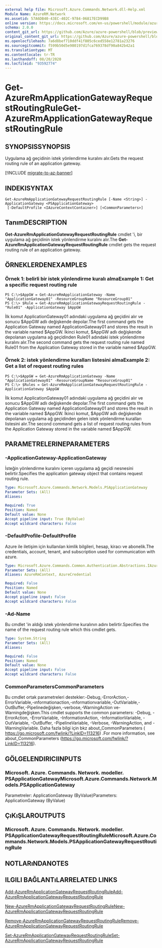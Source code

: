 ```yaml
---
external help file: Microsoft.Azure.Commands.Network.dll-Help.xml
Module Name: AzureRM.Network
ms.assetid: 57A6DB40-43EC-402C-9784-06817ECD99B8
online version: https://docs.microsoft.com/en-us/powershell/module/azurerm.network/get-azurermapplicationgatewayrequestroutingrule
schema: 2.0.0
content_git_url: https://github.com/Azure/azure-powershell/blob/preview/src/ResourceManager/Network/Commands.Network/help/Get-AzureRmApplicationGatewayRequestRoutingRule.md
original_content_git_url: https://github.com/Azure/azure-powershell/blob/preview/src/ResourceManager/Network/Commands.Network/help/Get-AzureRmApplicationGatewayRequestRoutingRule.md
ms.openlocfilehash: 7a6d8bef710ddf41f805c6ced558e12781a23276
ms.sourcegitcommit: f599b50d5e980197d1fca769378df90a842b42a1
ms.translationtype: MT
ms.contentlocale: tr-TR
ms.lasthandoff: 08/20/2020
ms.locfileid: "93592774"
---
```

# <span data-ttu-id="90c55-101">Get-AzureRmApplicationGatewayRequestRoutingRule</span><span class="sxs-lookup"><span data-stu-id="90c55-101">Get-AzureRmApplicationGatewayRequestRoutingRule</span></span>

## <span data-ttu-id="90c55-102">SYNOPSIS</span><span class="sxs-lookup"><span data-stu-id="90c55-102">SYNOPSIS</span></span>
<span data-ttu-id="90c55-103">Uygulama ağ geçidinin istek yönlendirme kuralını alır.</span><span class="sxs-lookup"><span data-stu-id="90c55-103">Gets the request routing rule of an application gateway.</span></span>

[!INCLUDE [migrate-to-az-banner](../../includes/migrate-to-az-banner.md)]

## <span data-ttu-id="90c55-104">INDEKI</span><span class="sxs-lookup"><span data-stu-id="90c55-104">SYNTAX</span></span>

```
Get-AzureRmApplicationGatewayRequestRoutingRule [-Name <String>] -ApplicationGateway <PSApplicationGateway>
 [-DefaultProfile <IAzureContextContainer>] [<CommonParameters>]
```

## <span data-ttu-id="90c55-105">Tanım</span><span class="sxs-lookup"><span data-stu-id="90c55-105">DESCRIPTION</span></span>
<span data-ttu-id="90c55-106">**Get-AzureRmApplicationGatewayRequestRoutingRule** cmdlet 'i, bir uygulama ağ geçidinin istek yönlendirme kuralını alır.</span><span class="sxs-lookup"><span data-stu-id="90c55-106">The **Get-AzureRmApplicationGatewayRequestRoutingRule** cmdlet gets the request routing rule of an application gateway.</span></span>

## <span data-ttu-id="90c55-107">ÖRNEKLERDEN</span><span class="sxs-lookup"><span data-stu-id="90c55-107">EXAMPLES</span></span>

### <span data-ttu-id="90c55-108">Örnek 1: belirli bir istek yönlendirme kuralı alma</span><span class="sxs-lookup"><span data-stu-id="90c55-108">Example 1: Get a specific request routing rule</span></span>
```
PS C:\>$AppGW = Get-AzureRmApplicationGateway -Name "ApplicationGateway01" -ResourceGroupName "ResourceGroup01"
PS C:\> $Rule = Get-AzureRmApplicationGatewayRequestRoutingRule -"Rule01" -ApplicationGateway $AppGW
```

<span data-ttu-id="90c55-109">İlk komut ApplicationGateway01 adındaki uygulama ağ geçidini alır ve sonucu $AppGW adlı değişkende depolar.</span><span class="sxs-lookup"><span data-stu-id="90c55-109">The first command gets the Application Gateway named ApplicationGateway01 and stores the result in the variable named $AppGW.</span></span>
<span data-ttu-id="90c55-110">İkinci komut, $AppGW adlı değişkende depolanan uygulama ağ geçidinden Rule01 adındaki istek yönlendirme kuralını alır.</span><span class="sxs-lookup"><span data-stu-id="90c55-110">The second command gets the request routing rule named Rule01 from the Application Gateway stored in the variable named $AppGW.</span></span>

### <span data-ttu-id="90c55-111">Örnek 2: istek yönlendirme kuralları listesini alma</span><span class="sxs-lookup"><span data-stu-id="90c55-111">Example 2: Get a list of request routing rules</span></span>
```
PS C:\>$AppGW = Get-AzureRmApplicationGateway -Name "ApplicationGateway01" -ResourceGroupName "ResourceGroup01"
PS C:\> $Rules = Get-AzureRmApplicationGatewayRequestRoutingRule -ApplicationGateway $AppGW
```

<span data-ttu-id="90c55-112">İlk komut ApplicationGateway01 adındaki uygulama ağ geçidini alır ve sonucu $AppGW adlı değişkende depolar.</span><span class="sxs-lookup"><span data-stu-id="90c55-112">The first command gets the Application Gateway named ApplicationGateway01 and stores the result in the variable named $AppGW.</span></span>
<span data-ttu-id="90c55-113">İkinci komut, $AppGW adlı değişkende depolanan uygulama ağ geçidinden gelen istek yönlendirme kuralları listesini alır.</span><span class="sxs-lookup"><span data-stu-id="90c55-113">The second command gets a list of request routing rules from the Application Gateway stored in the variable named $AppGW.</span></span>

## <span data-ttu-id="90c55-114">PARAMETRELERINE</span><span class="sxs-lookup"><span data-stu-id="90c55-114">PARAMETERS</span></span>

### <span data-ttu-id="90c55-115">-ApplicationGateway</span><span class="sxs-lookup"><span data-stu-id="90c55-115">-ApplicationGateway</span></span>
<span data-ttu-id="90c55-116">İsteğin yönlendirme kuralını içeren uygulama ağ geçidi nesnesini belirtir.</span><span class="sxs-lookup"><span data-stu-id="90c55-116">Specifies the application gateway object that contains request routing rule.</span></span>

```yaml
Type: Microsoft.Azure.Commands.Network.Models.PSApplicationGateway
Parameter Sets: (All)
Aliases:

Required: True
Position: Named
Default value: None
Accept pipeline input: True (ByValue)
Accept wildcard characters: False
```

### <span data-ttu-id="90c55-117">-DefaultProfile</span><span class="sxs-lookup"><span data-stu-id="90c55-117">-DefaultProfile</span></span>
<span data-ttu-id="90c55-118">Azure ile iletişim için kullanılan kimlik bilgileri, hesap, kiracı ve abonelik.</span><span class="sxs-lookup"><span data-stu-id="90c55-118">The credentials, account, tenant, and subscription used for communication with azure.</span></span>

```yaml
Type: Microsoft.Azure.Commands.Common.Authentication.Abstractions.IAzureContextContainer
Parameter Sets: (All)
Aliases: AzureRmContext, AzureCredential

Required: False
Position: Named
Default value: None
Accept pipeline input: False
Accept wildcard characters: False
```

### <span data-ttu-id="90c55-119">-Ad</span><span class="sxs-lookup"><span data-stu-id="90c55-119">-Name</span></span>
<span data-ttu-id="90c55-120">Bu cmdlet 'in aldığı istek yönlendirme kuralının adını belirtir.</span><span class="sxs-lookup"><span data-stu-id="90c55-120">Specifies the name of the request routing rule which this cmdlet gets.</span></span>

```yaml
Type: System.String
Parameter Sets: (All)
Aliases:

Required: False
Position: Named
Default value: None
Accept pipeline input: False
Accept wildcard characters: False
```

### <span data-ttu-id="90c55-121">CommonParameters</span><span class="sxs-lookup"><span data-stu-id="90c55-121">CommonParameters</span></span>
<span data-ttu-id="90c55-122">Bu cmdlet ortak parametreleri destekler:-Debug,-ErrorAction,-ErrorVariable,-ınformationaction,-ınformationvariable,-OutVariable,-OutBuffer,-Pipelinedeğişken,-verbose,-WarningAction ve-Warningdeğişken.</span><span class="sxs-lookup"><span data-stu-id="90c55-122">This cmdlet supports the common parameters: -Debug, -ErrorAction, -ErrorVariable, -InformationAction, -InformationVariable, -OutVariable, -OutBuffer, -PipelineVariable, -Verbose, -WarningAction, and -WarningVariable.</span></span> <span data-ttu-id="90c55-123">Daha fazla bilgi için bkz about_CommonParameters ( https://go.microsoft.com/fwlink/?LinkID=113216) .</span><span class="sxs-lookup"><span data-stu-id="90c55-123">For more information, see about_CommonParameters (https://go.microsoft.com/fwlink/?LinkID=113216).</span></span>

## <span data-ttu-id="90c55-124">GÖLGELENDIRICI</span><span class="sxs-lookup"><span data-stu-id="90c55-124">INPUTS</span></span>

### <span data-ttu-id="90c55-125">Microsoft. Azure. Commands. Network. modeller. PSApplicationGateway</span><span class="sxs-lookup"><span data-stu-id="90c55-125">Microsoft.Azure.Commands.Network.Models.PSApplicationGateway</span></span>
<span data-ttu-id="90c55-126">Parametreler: ApplicationGateway (ByValue)</span><span class="sxs-lookup"><span data-stu-id="90c55-126">Parameters: ApplicationGateway (ByValue)</span></span>

## <span data-ttu-id="90c55-127">ÇıKıŞLAR</span><span class="sxs-lookup"><span data-stu-id="90c55-127">OUTPUTS</span></span>

### <span data-ttu-id="90c55-128">Microsoft. Azure. Commands. Network. modeller. PSApplicationGatewayRequestRoutingRule</span><span class="sxs-lookup"><span data-stu-id="90c55-128">Microsoft.Azure.Commands.Network.Models.PSApplicationGatewayRequestRoutingRule</span></span>

## <span data-ttu-id="90c55-129">NOTLARıNDA</span><span class="sxs-lookup"><span data-stu-id="90c55-129">NOTES</span></span>

## <span data-ttu-id="90c55-130">ILGILI BAĞLANTıLAR</span><span class="sxs-lookup"><span data-stu-id="90c55-130">RELATED LINKS</span></span>

[<span data-ttu-id="90c55-131">Add-AzureRmApplicationGatewayRequestRoutingRule</span><span class="sxs-lookup"><span data-stu-id="90c55-131">Add-AzureRmApplicationGatewayRequestRoutingRule</span></span>](./Add-AzureRmApplicationGatewayRequestRoutingRule.md)

[<span data-ttu-id="90c55-132">New-AzureRmApplicationGatewayRequestRoutingRule</span><span class="sxs-lookup"><span data-stu-id="90c55-132">New-AzureRmApplicationGatewayRequestRoutingRule</span></span>](./New-AzureRmApplicationGatewayRequestRoutingRule.md)

[<span data-ttu-id="90c55-133">Remove-AzureRmApplicationGatewayRequestRoutingRule</span><span class="sxs-lookup"><span data-stu-id="90c55-133">Remove-AzureRmApplicationGatewayRequestRoutingRule</span></span>](./Remove-AzureRmApplicationGatewayRequestRoutingRule.md)

[<span data-ttu-id="90c55-134">Set-AzureRmApplicationGatewayRequestRoutingRule</span><span class="sxs-lookup"><span data-stu-id="90c55-134">Set-AzureRmApplicationGatewayRequestRoutingRule</span></span>](./Set-AzureRmApplicationGatewayRequestRoutingRule.md)



